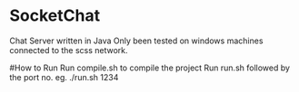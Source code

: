 # SocketChat
Chat Server written in Java
Only been tested on windows machines connected to the scss network.

#How to Run
Run compile.sh to compile the project
Run run.sh followed by the port no. eg. ./run.sh 1234
